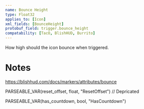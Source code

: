 ```yaml
---
name: Bounce Height
type: Float32
applies_to: [Icon]
xml_fields: [BounceHeight]
protobuf_field: trigger.bounce_height
compatability: [TacO, BlishHUD, Burrito]
---
```

How high should the icon bounce when triggered.

Notes
=====

https://blishhud.com/docs/markers/attributes/bounce





PARSEABLE_VAR(reset_offset, float, "ResetOffset") // Depricated

PARSEABLE_VAR(has_countdown, bool, "HasCountdown")